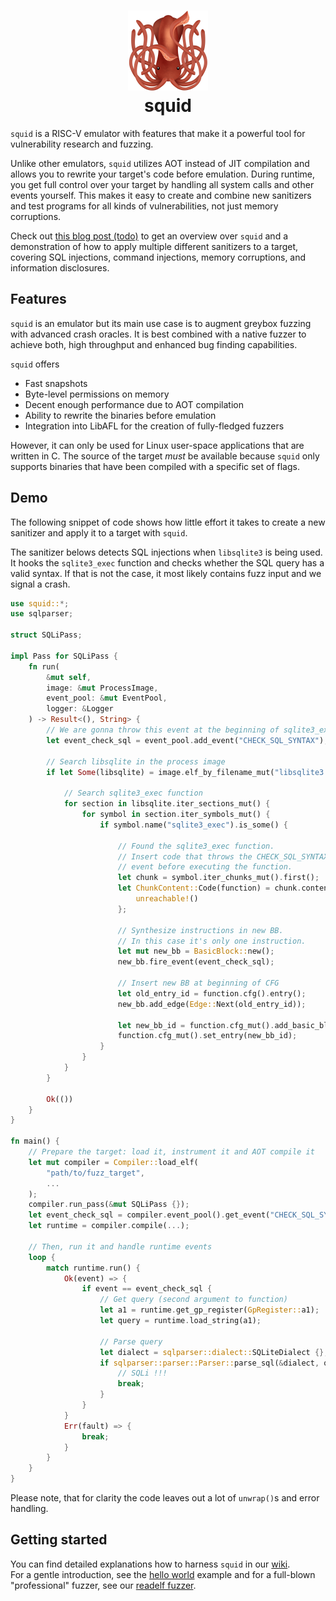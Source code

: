 <h1 align="center">
    <a href="">
        <img src="./logo.png" width="128" height="auto">
    </a>
    <br/>
    squid 
    <br/>
</h1>

`squid` is a RISC-V emulator with features that make it a powerful tool for vulnerability research and fuzzing.

Unlike other emulators, `squid` utilizes AOT instead of JIT compilation and allows you to rewrite your target's code before emulation.
During runtime, you get full control over your target by handling all system calls and other events yourself.
This makes it easy to create and combine new sanitizers and test programs for all kinds of vulnerabilities, not just memory corruptions.

Check out [this blog post (todo)]() to get an overview over `squid` and a demonstration of how to apply multiple different sanitizers to a target,
covering SQL injections, command injections, memory corruptions, and information disclosures.

## Features
`squid` is an emulator but its main use case is to augment greybox fuzzing with advanced crash oracles.
It is best combined with a native fuzzer to achieve both, high throughput and enhanced bug finding capabilities.

`squid` offers
- Fast snapshots
- Byte-level permissions on memory
- Decent enough performance due to AOT compilation
- Ability to rewrite the binaries before emulation
- Integration into LibAFL for the creation of fully-fledged fuzzers

However, it can only be used for Linux user-space applications that are written in C.
The source of the target _must_ be available because `squid` only supports binaries that have been compiled
with a specific set of flags.

## Demo
The following snippet of code shows how little effort it takes to create a new sanitizer and apply it to a target with `squid`.   

The sanitizer belows detects SQL injections when `libsqlite3` is being used. It hooks the `sqlite3_exec` function and checks
whether the SQL query has a valid syntax. If that is not the case, it most likely contains fuzz input and we signal a crash.

```rs
use squid::*;
use sqlparser;

struct SQLiPass;

impl Pass for SQLiPass {
    fn run(
        &mut self,
        image: &mut ProcessImage, 
        event_pool: &mut EventPool, 
        logger: &Logger
    ) -> Result<(), String> {
        // We are gonna throw this event at the beginning of sqlite3_exec
        let event_check_sql = event_pool.add_event("CHECK_SQL_SYNTAX");

        // Search libsqlite in the process image
        if let Some(libsqlite) = image.elf_by_filename_mut("libsqlite3.so.0") {
            
            // Search sqlite3_exec function
            for section in libsqlite.iter_sections_mut() {
                for symbol in section.iter_symbols_mut() {
                    if symbol.name("sqlite3_exec").is_some() {
                        
                        // Found the sqlite3_exec function. 
                        // Insert code that throws the CHECK_SQL_SYNTAX
                        // event before executing the function.
                        let chunk = symbol.iter_chunks_mut().first();
                        let ChunkContent::Code(function) = chunk.content_mut() else {
                            unreachable!()
                        };

                        // Synthesize instructions in new BB.
                        // In this case it's only one instruction.
                        let mut new_bb = BasicBlock::new();
                        new_bb.fire_event(event_check_sql);

                        // Insert new BB at beginning of CFG
                        let old_entry_id = function.cfg().entry();
                        new_bb.add_edge(Edge::Next(old_entry_id));

                        let new_bb_id = function.cfg_mut().add_basic_block(new_bb);
                        function.cfg_mut().set_entry(new_bb_id);
                    }
                }
            }
        }

        Ok(())
    }
}

fn main() {
    // Prepare the target: load it, instrument it and AOT compile it
    let mut compiler = Compiler::load_elf(
        "path/to/fuzz_target",
        ...
    );
    compiler.run_pass(&mut SQLiPass {});
    let event_check_sql = compiler.event_pool().get_event("CHECK_SQL_SYNTAX");
    let runtime = compiler.compile(...);

    // Then, run it and handle runtime events
    loop {
        match runtime.run() {
            Ok(event) => {
                if event == event_check_sql {
                    // Get query (second argument to function)
                    let a1 = runtime.get_gp_register(GpRegister::a1);
                    let query = runtime.load_string(a1);
                    
                    // Parse query
                    let dialect = sqlparser::dialect::SQLiteDialect {};
                    if sqlparser::parser::Parser::parse_sql(&dialect, query).is_err() {
                        // SQLi !!!
                        break;
                    }
                }
            }
            Err(fault) => {
                break;
            }
        }
    }
}
```

Please note, that for clarity the code leaves out a lot of `unwrap()`s and error handling.

## Getting started
You can find detailed explanations how to harness `squid` in our [wiki](./wiki).   
For a gentle introduction, see the [hello world]() example and for a
full-blown "professional" fuzzer, see our [readelf fuzzer](./examples/readelf).
